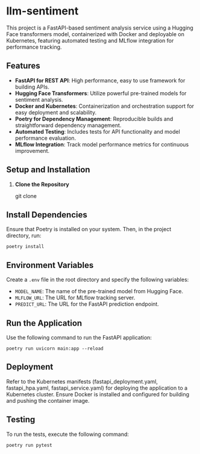 # llm-sentiment
This project is a FastAPI-based sentiment analysis service using a Hugging Face transformers model, containerized with Docker and deployable on Kubernetes, featuring automated testing and MLflow integration for performance tracking.

## Features

- **FastAPI for REST API**: High performance, easy to use framework for building APIs.
- **Hugging Face Transformers**: Utilize powerful pre-trained models for sentiment analysis.
- **Docker and Kubernetes**: Containerization and orchestration support for easy deployment and scalability.
- **Poetry for Dependency Management**: Reproducible builds and straightforward dependency management.
- **Automated Testing**: Includes tests for API functionality and model performance evaluation.
- **MLflow Integration**: Track model performance metrics for continuous improvement.

## Setup and Installation

1. **Clone the Repository**


    git clone <repository-url>

## Install Dependencies

Ensure that Poetry is installed on your system. Then, in the project directory, run:

    poetry install

## Environment Variables

Create a `.env` file in the root directory and specify the following variables:

- `MODEL_NAME`: The name of the pre-trained model from Hugging Face.
- `MLFLOW_URL`: The URL for MLflow tracking server.
- `PREDICT_URL`: The URL for the FastAPI prediction endpoint.

## Run the Application

Use the following command to run the FastAPI application:
    
    poetry run uvicorn main:app --reload

## Deployment

Refer to the Kubernetes manifests (fastapi_deployment.yaml, fastapi_hpa.yaml, fastapi_service.yaml) for deploying the application to a Kubernetes cluster. Ensure Docker is installed and configured for building and pushing the container image.

## Testing

To run the tests, execute the following command:

    poetry run pytest
